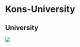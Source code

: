# Kons-University


<h2> University </h2>

![](![1-min](https://user-images.githubusercontent.com/121385818/211434313-8fa5cfa1-a54f-483c-9511-c1230a50ba33.gif)
)
